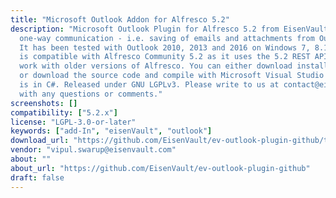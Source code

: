 ```yaml
---
title: "Microsoft Outlook Addon for Alfresco 5.2"
description: "Microsoft Outlook Plugin for Alfresco 5.2 from EisenVault. This allows
  one-way communication - i.e. saving of emails and attachments from Outlook to Alfresco.
  It has been tested with Outlook 2010, 2013 and 2016 on Windows 7, 8.1 and 10. It
  is compatible with Alfresco Community 5.2 as it uses the 5.2 REST APIs. It doesn't
  work with older versions of Alfresco. You can either download installer binaries,
  or download the source code and compile with Microsoft Visual Studio 2015. Code
  is in C#. Released under GNU LGPLv3. Please write to us at contact@eisenvault.com
  with any questions or comments."
screenshots: []
compatibility: ["5.2.x"]
license: "LGPL-3.0-or-later"
keywords: ["add-In", "eisenVault", "outlook"]
download_url: "https://github.com/EisenVault/ev-outlook-plugin-github/tree/master/Installer-Binaries"
vendor: "vipul.swarup@eisenvault.com"
about: ""
about_url: "https://github.com/EisenVault/ev-outlook-plugin-github"
draft: false
---
```

